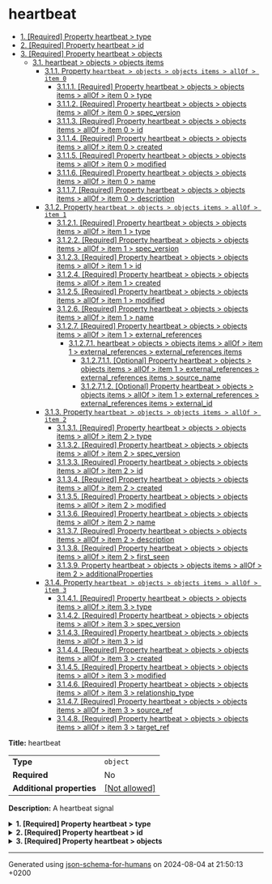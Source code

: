 # heartbeat

- [1. [Required] Property heartbeat > type](#type)
- [2. [Required] Property heartbeat > id](#id)
- [3. [Required] Property heartbeat > objects](#objects)
  - [3.1. heartbeat > objects > objects items](#autogenerated_heading_2)
    - [3.1.1. Property `heartbeat > objects > objects items > allOf > item 0`](#objects_items_allOf_i0)
      - [3.1.1.1. [Required] Property heartbeat > objects > objects items > allOf > item 0 > type](#objects_items_allOf_i0_type)
      - [3.1.1.2. [Required] Property heartbeat > objects > objects items > allOf > item 0 > spec_version](#objects_items_allOf_i0_spec_version)
      - [3.1.1.3. [Required] Property heartbeat > objects > objects items > allOf > item 0 > id](#objects_items_allOf_i0_id)
      - [3.1.1.4. [Required] Property heartbeat > objects > objects items > allOf > item 0 > created](#objects_items_allOf_i0_created)
      - [3.1.1.5. [Required] Property heartbeat > objects > objects items > allOf > item 0 > modified](#objects_items_allOf_i0_modified)
      - [3.1.1.6. [Required] Property heartbeat > objects > objects items > allOf > item 0 > name](#objects_items_allOf_i0_name)
      - [3.1.1.7. [Required] Property heartbeat > objects > objects items > allOf > item 0 > description](#objects_items_allOf_i0_description)
    - [3.1.2. Property `heartbeat > objects > objects items > allOf > item 1`](#objects_items_allOf_i1)
      - [3.1.2.1. [Required] Property heartbeat > objects > objects items > allOf > item 1 > type](#objects_items_allOf_i1_type)
      - [3.1.2.2. [Required] Property heartbeat > objects > objects items > allOf > item 1 > spec_version](#objects_items_allOf_i1_spec_version)
      - [3.1.2.3. [Required] Property heartbeat > objects > objects items > allOf > item 1 > id](#objects_items_allOf_i1_id)
      - [3.1.2.4. [Required] Property heartbeat > objects > objects items > allOf > item 1 > created](#objects_items_allOf_i1_created)
      - [3.1.2.5. [Required] Property heartbeat > objects > objects items > allOf > item 1 > modified](#objects_items_allOf_i1_modified)
      - [3.1.2.6. [Required] Property heartbeat > objects > objects items > allOf > item 1 > name](#objects_items_allOf_i1_name)
      - [3.1.2.7. [Required] Property heartbeat > objects > objects items > allOf > item 1 > external_references](#objects_items_allOf_i1_external_references)
        - [3.1.2.7.1. heartbeat > objects > objects items > allOf > item 1 > external_references > external_references items](#autogenerated_heading_3)
          - [3.1.2.7.1.1. [Optional] Property heartbeat > objects > objects items > allOf > item 1 > external_references > external_references items > source_name](#objects_items_allOf_i1_external_references_items_source_name)
          - [3.1.2.7.1.2. [Optional] Property heartbeat > objects > objects items > allOf > item 1 > external_references > external_references items > external_id](#objects_items_allOf_i1_external_references_items_external_id)
    - [3.1.3. Property `heartbeat > objects > objects items > allOf > item 2`](#objects_items_allOf_i2)
      - [3.1.3.1. [Required] Property heartbeat > objects > objects items > allOf > item 2 > type](#objects_items_allOf_i2_type)
      - [3.1.3.2. [Required] Property heartbeat > objects > objects items > allOf > item 2 > spec_version](#objects_items_allOf_i2_spec_version)
      - [3.1.3.3. [Required] Property heartbeat > objects > objects items > allOf > item 2 > id](#objects_items_allOf_i2_id)
      - [3.1.3.4. [Required] Property heartbeat > objects > objects items > allOf > item 2 > created](#objects_items_allOf_i2_created)
      - [3.1.3.5. [Required] Property heartbeat > objects > objects items > allOf > item 2 > modified](#objects_items_allOf_i2_modified)
      - [3.1.3.6. [Required] Property heartbeat > objects > objects items > allOf > item 2 > name](#objects_items_allOf_i2_name)
      - [3.1.3.7. [Required] Property heartbeat > objects > objects items > allOf > item 2 > description](#objects_items_allOf_i2_description)
      - [3.1.3.8. [Required] Property heartbeat > objects > objects items > allOf > item 2 > first_seen](#objects_items_allOf_i2_first_seen)
      - [3.1.3.9. Property heartbeat > objects > objects items > allOf > item 2 > additionalProperties](#objects_items_allOf_i2_additionalProperties)
    - [3.1.4. Property `heartbeat > objects > objects items > allOf > item 3`](#objects_items_allOf_i3)
      - [3.1.4.1. [Required] Property heartbeat > objects > objects items > allOf > item 3 > type](#objects_items_allOf_i3_type)
      - [3.1.4.2. [Required] Property heartbeat > objects > objects items > allOf > item 3 > spec_version](#objects_items_allOf_i3_spec_version)
      - [3.1.4.3. [Required] Property heartbeat > objects > objects items > allOf > item 3 > id](#objects_items_allOf_i3_id)
      - [3.1.4.4. [Required] Property heartbeat > objects > objects items > allOf > item 3 > created](#objects_items_allOf_i3_created)
      - [3.1.4.5. [Required] Property heartbeat > objects > objects items > allOf > item 3 > modified](#objects_items_allOf_i3_modified)
      - [3.1.4.6. [Required] Property heartbeat > objects > objects items > allOf > item 3 > relationship_type](#objects_items_allOf_i3_relationship_type)
      - [3.1.4.7. [Required] Property heartbeat > objects > objects items > allOf > item 3 > source_ref](#objects_items_allOf_i3_source_ref)
      - [3.1.4.8. [Required] Property heartbeat > objects > objects items > allOf > item 3 > target_ref](#objects_items_allOf_i3_target_ref)

**Title:** heartbeat

|                           |                                                         |
| ------------------------- | ------------------------------------------------------- |
| **Type**                  | `object`                                                |
| **Required**              | No                                                      |
| **Additional properties** | [[Not allowed]](# "Additional Properties not allowed.") |

**Description:** A heartbeat signal

<details>
<summary>
<strong> <a name="type"></a>1. [Required] Property heartbeat > type</strong>  

</summary>
<blockquote>

|              |          |
| ------------ | -------- |
| **Type**     | `string` |
| **Required** | Yes      |

**Description:** property extension from the request (coming from the STIX format)

</blockquote>
</details>

<details>
<summary>
<strong> <a name="id"></a>2. [Required] Property heartbeat > id</strong>  

</summary>
<blockquote>

|              |          |
| ------------ | -------- |
| **Type**     | `string` |
| **Required** | Yes      |

| Restrictions                      |                                                                           |
| --------------------------------- | ------------------------------------------------------------------------- |
| **Must match regular expression** | ```^bundle--.*$``` [Test](https://regex101.com/?regex=%5Ebundle--.%2A%24) |

</blockquote>
</details>

<details>
<summary>
<strong> <a name="objects"></a>3. [Required] Property heartbeat > objects</strong>  

</summary>
<blockquote>

|              |         |
| ------------ | ------- |
| **Type**     | `array` |
| **Required** | Yes     |

|                      | Array restrictions |
| -------------------- | ------------------ |
| **Min items**        | N/A                |
| **Max items**        | N/A                |
| **Items unicity**    | False              |
| **Additional items** | False              |
| **Tuple validation** | See below          |

| Each item of this array must be | Description |
| ------------------------------- | ----------- |
| [objects items](#objects_items) | -           |

### <a name="autogenerated_heading_2"></a>3.1. heartbeat > objects > objects items

|                           |                                                                           |
| ------------------------- | ------------------------------------------------------------------------- |
| **Type**                  | `combining`                                                               |
| **Required**              | No                                                                        |
| **Additional properties** | [[Any type: allowed]](# "Additional Properties of any type are allowed.") |

<blockquote>

| All of(Requirement)               |
| --------------------------------- |
| [item 0](#objects_items_allOf_i0) |
| [item 1](#objects_items_allOf_i1) |
| [item 2](#objects_items_allOf_i2) |
| [item 3](#objects_items_allOf_i3) |

<blockquote>

#### <a name="objects_items_allOf_i0"></a>3.1.1. Property `heartbeat > objects > objects items > allOf > item 0`

|                           |                                                         |
| ------------------------- | ------------------------------------------------------- |
| **Type**                  | `object`                                                |
| **Required**              | No                                                      |
| **Additional properties** | [[Not allowed]](# "Additional Properties not allowed.") |

<details>
<summary>
<strong> <a name="objects_items_allOf_i0_type"></a>3.1.1.1. [Required] Property heartbeat > objects > objects items > allOf > item 0 > type</strong>  

</summary>
<blockquote>

|              |         |
| ------------ | ------- |
| **Type**     | `const` |
| **Required** | Yes     |

**Description:** property extension from the request (coming from the STIX format)

Specific value: `"identity"`

</blockquote>
</details>

<details>
<summary>
<strong> <a name="objects_items_allOf_i0_spec_version"></a>3.1.1.2. [Required] Property heartbeat > objects > objects items > allOf > item 0 > spec_version</strong>  

</summary>
<blockquote>

|              |          |
| ------------ | -------- |
| **Type**     | `string` |
| **Required** | Yes      |

**Description:** version of the stix format

</blockquote>
</details>

<details>
<summary>
<strong> <a name="objects_items_allOf_i0_id"></a>3.1.1.3. [Required] Property heartbeat > objects > objects items > allOf > item 0 > id</strong>  

</summary>
<blockquote>

|              |          |
| ------------ | -------- |
| **Type**     | `string` |
| **Required** | Yes      |

| Restrictions                      |                                                                               |
| --------------------------------- | ----------------------------------------------------------------------------- |
| **Must match regular expression** | ```^identity--.*$``` [Test](https://regex101.com/?regex=%5Eidentity--.%2A%24) |

</blockquote>
</details>

<details>
<summary>
<strong> <a name="objects_items_allOf_i0_created"></a>3.1.1.4. [Required] Property heartbeat > objects > objects items > allOf > item 0 > created</strong>  

</summary>
<blockquote>

|              |             |
| ------------ | ----------- |
| **Type**     | `string`    |
| **Required** | Yes         |
| **Format**   | `date-time` |

**Description:** timestamp of the creation in ISO-8601 (UTC)

</blockquote>
</details>

<details>
<summary>
<strong> <a name="objects_items_allOf_i0_modified"></a>3.1.1.5. [Required] Property heartbeat > objects > objects items > allOf > item 0 > modified</strong>  

</summary>
<blockquote>

|              |             |
| ------------ | ----------- |
| **Type**     | `string`    |
| **Required** | Yes         |
| **Format**   | `date-time` |

**Description:** timestamp of the modification in ISO-8601 (UTC)

</blockquote>
</details>

<details>
<summary>
<strong> <a name="objects_items_allOf_i0_name"></a>3.1.1.6. [Required] Property heartbeat > objects > objects items > allOf > item 0 > name</strong>  

</summary>
<blockquote>

|              |         |
| ------------ | ------- |
| **Type**     | `const` |
| **Required** | Yes     |

Specific value: `"Audit Box SELFY Solution"`

</blockquote>
</details>

<details>
<summary>
<strong> <a name="objects_items_allOf_i0_description"></a>3.1.1.7. [Required] Property heartbeat > objects > objects items > allOf > item 0 > description</strong>  

</summary>
<blockquote>

|              |          |
| ------------ | -------- |
| **Type**     | `string` |
| **Required** | Yes      |

</blockquote>
</details>

</blockquote>
<blockquote>

#### <a name="objects_items_allOf_i1"></a>3.1.2. Property `heartbeat > objects > objects items > allOf > item 1`

|                           |                                                         |
| ------------------------- | ------------------------------------------------------- |
| **Type**                  | `object`                                                |
| **Required**              | No                                                      |
| **Additional properties** | [[Not allowed]](# "Additional Properties not allowed.") |

<details>
<summary>
<strong> <a name="objects_items_allOf_i1_type"></a>3.1.2.1. [Required] Property heartbeat > objects > objects items > allOf > item 1 > type</strong>  

</summary>
<blockquote>

|              |         |
| ------------ | ------- |
| **Type**     | `const` |
| **Required** | Yes     |

**Description:** property extension from the request (coming from the STIX format)

Specific value: `"attack-pattern"`

</blockquote>
</details>

<details>
<summary>
<strong> <a name="objects_items_allOf_i1_spec_version"></a>3.1.2.2. [Required] Property heartbeat > objects > objects items > allOf > item 1 > spec_version</strong>  

</summary>
<blockquote>

|              |          |
| ------------ | -------- |
| **Type**     | `string` |
| **Required** | Yes      |

**Description:** version of the stix format

</blockquote>
</details>

<details>
<summary>
<strong> <a name="objects_items_allOf_i1_id"></a>3.1.2.3. [Required] Property heartbeat > objects > objects items > allOf > item 1 > id</strong>  

</summary>
<blockquote>

|              |          |
| ------------ | -------- |
| **Type**     | `string` |
| **Required** | Yes      |

| Restrictions                      |                                                                                           |
| --------------------------------- | ----------------------------------------------------------------------------------------- |
| **Must match regular expression** | ```^attack-pattern--.*$``` [Test](https://regex101.com/?regex=%5Eattack-pattern--.%2A%24) |

</blockquote>
</details>

<details>
<summary>
<strong> <a name="objects_items_allOf_i1_created"></a>3.1.2.4. [Required] Property heartbeat > objects > objects items > allOf > item 1 > created</strong>  

</summary>
<blockquote>

|              |             |
| ------------ | ----------- |
| **Type**     | `string`    |
| **Required** | Yes         |
| **Format**   | `date-time` |

**Description:** timestamp of the creation in ISO-8601 (UTC)

</blockquote>
</details>

<details>
<summary>
<strong> <a name="objects_items_allOf_i1_modified"></a>3.1.2.5. [Required] Property heartbeat > objects > objects items > allOf > item 1 > modified</strong>  

</summary>
<blockquote>

|              |             |
| ------------ | ----------- |
| **Type**     | `string`    |
| **Required** | Yes         |
| **Format**   | `date-time` |

**Description:** timestamp of the modification in ISO-8601 (UTC)

</blockquote>
</details>

<details>
<summary>
<strong> <a name="objects_items_allOf_i1_name"></a>3.1.2.6. [Required] Property heartbeat > objects > objects items > allOf > item 1 > name</strong>  

</summary>
<blockquote>

|              |         |
| ------------ | ------- |
| **Type**     | `const` |
| **Required** | Yes     |

Specific value: `"Jamming"`

</blockquote>
</details>

<details>
<summary>
<strong> <a name="objects_items_allOf_i1_external_references"></a>3.1.2.7. [Required] Property heartbeat > objects > objects items > allOf > item 1 > external_references</strong>  

</summary>
<blockquote>

|              |                   |
| ------------ | ----------------- |
| **Type**     | `array of object` |
| **Required** | Yes               |

|                      | Array restrictions |
| -------------------- | ------------------ |
| **Min items**        | N/A                |
| **Max items**        | N/A                |
| **Items unicity**    | False              |
| **Additional items** | False              |
| **Tuple validation** | See below          |

| Each item of this array must be                                                | Description |
| ------------------------------------------------------------------------------ | ----------- |
| [external_references items](#objects_items_allOf_i1_external_references_items) | -           |

###### <a name="autogenerated_heading_3"></a>3.1.2.7.1. heartbeat > objects > objects items > allOf > item 1 > external_references > external_references items

|                           |                                                                           |
| ------------------------- | ------------------------------------------------------------------------- |
| **Type**                  | `object`                                                                  |
| **Required**              | No                                                                        |
| **Additional properties** | [[Any type: allowed]](# "Additional Properties of any type are allowed.") |

<details>
<summary>
<strong> <a name="objects_items_allOf_i1_external_references_items_source_name"></a>3.1.2.7.1.1. [Optional] Property heartbeat > objects > objects items > allOf > item 1 > external_references > external_references items > source_name</strong>  

</summary>
<blockquote>

|              |          |
| ------------ | -------- |
| **Type**     | `string` |
| **Required** | No       |

**Description:** Name of the source

</blockquote>
</details>

<details>
<summary>
<strong> <a name="objects_items_allOf_i1_external_references_items_external_id"></a>3.1.2.7.1.2. [Optional] Property heartbeat > objects > objects items > allOf > item 1 > external_references > external_references items > external_id</strong>  

</summary>
<blockquote>

|              |          |
| ------------ | -------- |
| **Type**     | `string` |
| **Required** | No       |

</blockquote>
</details>

</blockquote>
</details>

</blockquote>
<blockquote>

#### <a name="objects_items_allOf_i2"></a>3.1.3. Property `heartbeat > objects > objects items > allOf > item 2`

|                           |                                                                                                                                  |
| ------------------------- | -------------------------------------------------------------------------------------------------------------------------------- |
| **Type**                  | `object`                                                                                                                         |
| **Required**              | No                                                                                                                               |
| **Additional properties** | [[Should-conform]](#objects_items_allOf_i2_additionalProperties "Each additional property must conform to the following schema") |

<details>
<summary>
<strong> <a name="objects_items_allOf_i2_type"></a>3.1.3.1. [Required] Property heartbeat > objects > objects items > allOf > item 2 > type</strong>  

</summary>
<blockquote>

|              |         |
| ------------ | ------- |
| **Type**     | `const` |
| **Required** | Yes     |

**Description:** property extension from the request (coming from the STIX format)

Specific value: `"intrusion-set"`

</blockquote>
</details>

<details>
<summary>
<strong> <a name="objects_items_allOf_i2_spec_version"></a>3.1.3.2. [Required] Property heartbeat > objects > objects items > allOf > item 2 > spec_version</strong>  

</summary>
<blockquote>

|              |          |
| ------------ | -------- |
| **Type**     | `string` |
| **Required** | Yes      |

**Description:** version of the stix format

</blockquote>
</details>

<details>
<summary>
<strong> <a name="objects_items_allOf_i2_id"></a>3.1.3.3. [Required] Property heartbeat > objects > objects items > allOf > item 2 > id</strong>  

</summary>
<blockquote>

|              |          |
| ------------ | -------- |
| **Type**     | `string` |
| **Required** | Yes      |

| Restrictions                      |                                                                                         |
| --------------------------------- | --------------------------------------------------------------------------------------- |
| **Must match regular expression** | ```^intrusion-set--.*$``` [Test](https://regex101.com/?regex=%5Eintrusion-set--.%2A%24) |

</blockquote>
</details>

<details>
<summary>
<strong> <a name="objects_items_allOf_i2_created"></a>3.1.3.4. [Required] Property heartbeat > objects > objects items > allOf > item 2 > created</strong>  

</summary>
<blockquote>

|              |             |
| ------------ | ----------- |
| **Type**     | `string`    |
| **Required** | Yes         |
| **Format**   | `date-time` |

**Description:** timestamp of the creation in ISO-8601 (UTC)

</blockquote>
</details>

<details>
<summary>
<strong> <a name="objects_items_allOf_i2_modified"></a>3.1.3.5. [Required] Property heartbeat > objects > objects items > allOf > item 2 > modified</strong>  

</summary>
<blockquote>

|              |             |
| ------------ | ----------- |
| **Type**     | `string`    |
| **Required** | Yes         |
| **Format**   | `date-time` |

**Description:** timestamp of the modification in ISO-8601 (UTC)

</blockquote>
</details>

<details>
<summary>
<strong> <a name="objects_items_allOf_i2_name"></a>3.1.3.6. [Required] Property heartbeat > objects > objects items > allOf > item 2 > name</strong>  

</summary>
<blockquote>

|              |         |
| ------------ | ------- |
| **Type**     | `const` |
| **Required** | Yes     |

Specific value: `"Jamming"`

</blockquote>
</details>

<details>
<summary>
<strong> <a name="objects_items_allOf_i2_description"></a>3.1.3.7. [Required] Property heartbeat > objects > objects items > allOf > item 2 > description</strong>  

</summary>
<blockquote>

|              |         |
| ------------ | ------- |
| **Type**     | `const` |
| **Required** | Yes     |

Specific value: `"Jamming situation detected near the Audit Box"`

</blockquote>
</details>

<details>
<summary>
<strong> <a name="objects_items_allOf_i2_first_seen"></a>3.1.3.8. [Required] Property heartbeat > objects > objects items > allOf > item 2 > first_seen</strong>  

</summary>
<blockquote>

|              |             |
| ------------ | ----------- |
| **Type**     | `string`    |
| **Required** | Yes         |
| **Format**   | `date-time` |

**Description:** timestamp in ISO-8601 (UTC)

</blockquote>
</details>

<details>
<summary>
<strong> <a name="objects_items_allOf_i2_additionalProperties"></a>3.1.3.9. Property heartbeat > objects > objects items > allOf > item 2 > additionalProperties</strong>  

</summary>
<blockquote>

|                           |                                                                           |
| ------------------------- | ------------------------------------------------------------------------- |
| **Type**                  | `object`                                                                  |
| **Required**              | No                                                                        |
| **Additional properties** | [[Any type: allowed]](# "Additional Properties of any type are allowed.") |

</blockquote>
</details>

</blockquote>
<blockquote>

#### <a name="objects_items_allOf_i3"></a>3.1.4. Property `heartbeat > objects > objects items > allOf > item 3`

|                           |                                                         |
| ------------------------- | ------------------------------------------------------- |
| **Type**                  | `object`                                                |
| **Required**              | No                                                      |
| **Additional properties** | [[Not allowed]](# "Additional Properties not allowed.") |

<details>
<summary>
<strong> <a name="objects_items_allOf_i3_type"></a>3.1.4.1. [Required] Property heartbeat > objects > objects items > allOf > item 3 > type</strong>  

</summary>
<blockquote>

|              |          |
| ------------ | -------- |
| **Type**     | `string` |
| **Required** | Yes      |

**Description:** property extension from the request (coming from the STIX format)

</blockquote>
</details>

<details>
<summary>
<strong> <a name="objects_items_allOf_i3_spec_version"></a>3.1.4.2. [Required] Property heartbeat > objects > objects items > allOf > item 3 > spec_version</strong>  

</summary>
<blockquote>

|              |         |
| ------------ | ------- |
| **Type**     | `const` |
| **Required** | Yes     |

**Description:** version of the stix format

Specific value: `"relationship"`

</blockquote>
</details>

<details>
<summary>
<strong> <a name="objects_items_allOf_i3_id"></a>3.1.4.3. [Required] Property heartbeat > objects > objects items > allOf > item 3 > id</strong>  

</summary>
<blockquote>

|              |          |
| ------------ | -------- |
| **Type**     | `string` |
| **Required** | Yes      |

| Restrictions                      |                                                                                       |
| --------------------------------- | ------------------------------------------------------------------------------------- |
| **Must match regular expression** | ```^relationship--.*$``` [Test](https://regex101.com/?regex=%5Erelationship--.%2A%24) |

</blockquote>
</details>

<details>
<summary>
<strong> <a name="objects_items_allOf_i3_created"></a>3.1.4.4. [Required] Property heartbeat > objects > objects items > allOf > item 3 > created</strong>  

</summary>
<blockquote>

|              |             |
| ------------ | ----------- |
| **Type**     | `string`    |
| **Required** | Yes         |
| **Format**   | `date-time` |

**Description:** timestamp of the creation in ISO-8601 (UTC)

</blockquote>
</details>

<details>
<summary>
<strong> <a name="objects_items_allOf_i3_modified"></a>3.1.4.5. [Required] Property heartbeat > objects > objects items > allOf > item 3 > modified</strong>  

</summary>
<blockquote>

|              |             |
| ------------ | ----------- |
| **Type**     | `string`    |
| **Required** | Yes         |
| **Format**   | `date-time` |

**Description:** timestamp of the modification in ISO-8601 (UTC)

</blockquote>
</details>

<details>
<summary>
<strong> <a name="objects_items_allOf_i3_relationship_type"></a>3.1.4.6. [Required] Property heartbeat > objects > objects items > allOf > item 3 > relationship_type</strong>  

</summary>
<blockquote>

|              |          |
| ------------ | -------- |
| **Type**     | `string` |
| **Required** | Yes      |

**Description:** relationship type of the deviation

</blockquote>
</details>

<details>
<summary>
<strong> <a name="objects_items_allOf_i3_source_ref"></a>3.1.4.7. [Required] Property heartbeat > objects > objects items > allOf > item 3 > source_ref</strong>  

</summary>
<blockquote>

|              |          |
| ------------ | -------- |
| **Type**     | `string` |
| **Required** | Yes      |

**Description:** reference to the source indicator

| Restrictions                      |                                                                                 |
| --------------------------------- | ------------------------------------------------------------------------------- |
| **Must match regular expression** | ```^indicator--.*$``` [Test](https://regex101.com/?regex=%5Eindicator--.%2A%24) |

</blockquote>
</details>

<details>
<summary>
<strong> <a name="objects_items_allOf_i3_target_ref"></a>3.1.4.8. [Required] Property heartbeat > objects > objects items > allOf > item 3 > target_ref</strong>  

</summary>
<blockquote>

|              |          |
| ------------ | -------- |
| **Type**     | `string` |
| **Required** | Yes      |

**Description:** reference to the target indicator

| Restrictions                      |                                                                                 |
| --------------------------------- | ------------------------------------------------------------------------------- |
| **Must match regular expression** | ```^indicator--.*$``` [Test](https://regex101.com/?regex=%5Eindicator--.%2A%24) |

</blockquote>
</details>

</blockquote>

</blockquote>

</blockquote>
</details>

----------------------------------------------------------------------------------------------------------------------------
Generated using [json-schema-for-humans](https://github.com/coveooss/json-schema-for-humans) on 2024-08-04 at 21:50:13 +0200